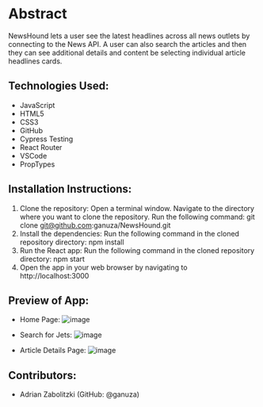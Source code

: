 # Abstract

NewsHound lets a user see the latest headlines across all news outlets by connecting to the News API.  A user can also search the articles and then they can see additional details and content be selecting individual article headlines cards.

## Technologies Used:

* JavaScript
* HTML5
* CSS3
* GitHub
* Cypress Testing
* React Router
* VSCode
* PropTypes


## Installation Instructions:

1. Clone the repository: Open a terminal window. Navigate to the directory where you want to clone the repository. Run the following command:
git clone git@github.com:ganuza/NewsHound.git
2. Install the dependencies: Run the following command in the cloned repository directory:
npm install
3. Run the React app: Run the following command in the cloned repository directory:
npm start
4. Open the app in your web browser by navigating to
http://localhost:3000

## Preview of App: 

- Home Page:  ![image](https://github.com/ganuza/NewsHound/assets/31826116/89b201f4-c255-477b-9408-2a0eccd4bf11)

- Search for Jets: ![image](https://github.com/ganuza/NewsHound/assets/31826116/d8899a1d-080f-4176-a89e-ab99d7172adc)

- Article Details Page: ![image](https://github.com/ganuza/NewsHound/assets/31826116/891c3de5-833d-4dcb-b7ea-b17721fe60e3)





## Contributors:

- Adrian Zabolitzki (GitHub: @ganuza)

